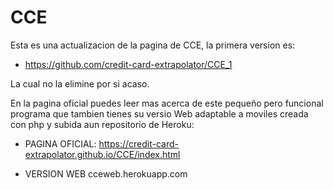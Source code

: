 # CCE

Esta es una actualizacion de la pagina de CCE, la primera version es:

- https://github.com/credit-card-extrapolator/CCE_1

La cual no la elimine por si acaso.

En la pagina oficial puedes leer mas acerca de este pequeño pero funcional programa 
que tambien tienes su versio Web adaptable a moviles creada con php y subida  aun repositorio de Heroku:

- PAGINA OFICIAL: https://credit-card-extrapolator.github.io/CCE/index.html

- VERSION WEB cceweb.herokuapp.com


